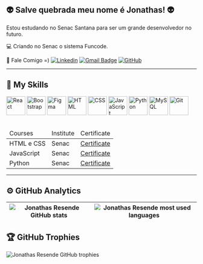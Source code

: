 ## 👽 Salve quebrada meu nome é Jonathas! 👽

Estou estudando no Senac Santana para ser um grande desenvolvedor no futuro.

💻 Criando no Senac o sistema Funcode.

💬 Fale Comigo =) 
[![Linkedin](https://img.shields.io/badge/-jonathasSresende-blue?style=flat-square&logo=Linkedin&logoColor=white&link=https://www.linkedin.com/in/jonathasbombeiro/)](https://www.linkedin.com/in/jonathasbombeiro/) 
[![Gmail Badge](https://img.shields.io/badge/-jonathasbombeiro@gmail.com-006bed?style=flat-square&logo=Gmail&logoColor=white&link=mailto:jonathasbombeiro@gmail.com)](mailto:jonathasbombeiro@gmail.com) 
[![GitHub](https://img.shields.io/github/followers/jonathasSresende?label=follow&style=social)](https://github.com/jonathasSresende)

---

## 🚀 My Skills
<div>
          <img src="https://cdn.jsdelivr.net/gh/devicons/devicon@latest/icons/react/react-original.svg" alt="React" width="50em" />
          <img src="https://cdn.jsdelivr.net/gh/devicons/devicon@latest/icons/bootstrap/bootstrap-original.svg" alt="Bootstrap" width="50em"/>
          <img src="https://cdn.jsdelivr.net/gh/devicons/devicon@latest/icons/figma/figma-original.svg" alt="Figma" width="50em"/>
          <img src="https://cdn.jsdelivr.net/gh/devicons/devicon@latest/icons/html5/html5-original.svg" alt="HTML" width="50em"/>
          <img src="https://cdn.jsdelivr.net/gh/devicons/devicon@latest/icons/css3/css3-original.svg" alt="CSS" width="50em"/>
          <img src="https://cdn.jsdelivr.net/gh/devicons/devicon@latest/icons/javascript/javascript-original.svg" alt="JavaScript" width="50em"/>
          <img src="https://cdn.jsdelivr.net/gh/devicons/devicon@latest/icons/python/python-original.svg" alt="Python" width="50em" />
          <img src="https://cdn.jsdelivr.net/gh/devicons/devicon@latest/icons/mysql/mysql-original-wordmark.svg" alt="MySQL" width="50em" />
          <img src="https://cdn.jsdelivr.net/gh/devicons/devicon@latest/icons/git/git-original.svg" alt="Git" width="50em" />
</div>

<br>

<table>
          <thead>
                    <tr>
                              <td>Courses</td>
                              <td>Institute</td>
                              <td>Certificate</td>
                    </tr>
          </thead>
          <tbody>
                    <tr>
                              <td>HTML e CSS</td>
                              <td>Senac</td>
                              <td><a href="">Certificate</a></td>
                    </tr>
                    <tr>
                              <td>JavaScript</td>
                              <td>Senac</td>
                              <td><a href="">Certificate</a></td>
                    </tr>
                    <tr>
                              <td>Python</td>
                              <td>Senac</td>
                              <td><a href="">Certificate</a></td>
                    </tr>
          </tbody>       
</table>

---

## ⚙️ GitHub Analytics
| ![Jonathas Resende GitHub stats](https://github-readme-stats.vercel.app/api?username=jonathasSresende&show_icons=true&theme=gruvbox&hide_border=true) | ![Jonathas Resende most used languages](https://github-readme-stats.vercel.app/api/top-langs/?username=jonathasSresende&layout=donut&theme=gruvbox&hide_border=true) |
| --- | --- |


## 🏆 GitHub Trophies
![Jonathas Resende GitHub trophies](https://github-profile-trophy.vercel.app/?username=jonathasSresende&row=1&column=5&theme=gruvbox&no-frame=true)
